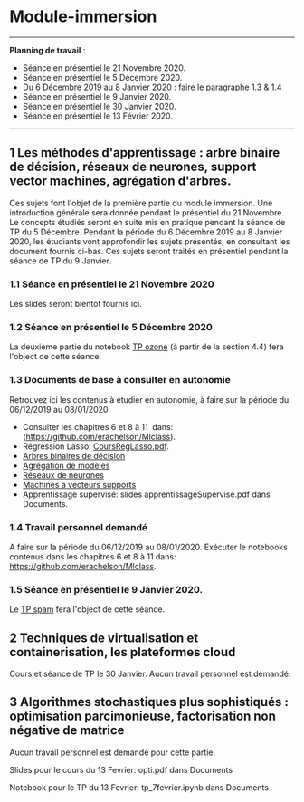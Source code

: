 # Module-immersion

_____
**Planning de travail** :

- Séance en présentiel le 21 Novembre 2020.
- Séance en présentiel le 5 Décembre 2020.
- Du 6 Décembre 2019 au 8 Janvier 2020 : faire le paragraphe 1.3 & 1.4
- Séance en présentiel le 9 Janvier 2020.
- Séance en présentiel le  30 Janvier 2020.
- Séance en présentiel le 13 Février 2020.
______


## 1  Les méthodes d'apprentissage : arbre binaire de décision, réseaux de neurones, support vector machines, agrégation d'arbres.
Ces sujets font l'objet de la première partie du module immersion. Une introduction générale sera donnée pendant le présentiel du 21 Novembre. Le concepts étudiés seront en suite mis en pratique pendant la séance de TP du 5 Décembre. Pendant la période du 6 Décembre 2019 au 8 Janvier 2020, les étudiants vont approfondir les sujets présentés, en consultant les document fournis ci-bas. Ces sujets seront traités en présentiel pendant la séance de TP du 9 Janvier.    

### 1.1 Séance en présentiel le 21 Novembre 2020

Les slides seront bientôt fournis ici. 

### 1.2 Séance en présentiel le 5 Décembre 2020

La deuxième partie du notebook [TP ozone](https://github.com/Certificat-sciences-des-donnees-bigdata/Module-sensibilisation/blob/master/Calepins/CSdD-Pic-Ozone-Python.ipynb) (à partir de la section 4.4) fera l'object de cette séance. 

### 1.3 Documents de base à consulter en autonomie
Retrouvez ici les contenus à étudier en autonomie, à faire sur la période du 06/12/2019 au 08/01/2020.
- Consulter les chapitres 6 et 8 à 11  dans: (https://github.com/erachelson/Mlclass).
- Régression Lasso: [CoursRegLasso.pdf](https://github.com/Certificat-sciences-des-donnees-bigdata/Module-immersion/blob/master/Documents/CoursRegLasso.pdf).
- [Arbres binaires de décision](http://wikistat.fr/pdf/st-m-app-cart.pdf)
- [Agrégation de modèles](http://wikistat.fr/pdf/st-m-app-agreg.pdf) 
- [Réseaux de neurones](http://wikistat.fr/pdf/st-m-app-rn.pdf) 
- [Machines à vecteurs supports](http://wikistat.fr/pdf/st-m-app-svm.pdf) 
- Apprentissage supervisé: slides apprentissageSupervise.pdf dans Documents.


### 1.4 Travail personnel demandé 
A faire sur la période du 06/12/2019 au 08/01/2020.
Exécuter le notebooks contenus dans les chapitres 6 et 8 à 11 dans: https://github.com/erachelson/Mlclass. 

### 1.5 Séance en présentiel le 9 Janvier 2020.
Le [TP spam](https://github.com/wikistat/Apprentissage/tree/master/Spam) fera l'object de cette séance.

## 2 Techniques de virtualisation et containerisation, les plateformes cloud

Cours et séance de TP le 30 Janvier. Aucun travail personnel est demandé. 

## 3 Algorithmes stochastiques plus sophistiqués : optimisation parcimonieuse, factorisation non négative de matrice

Aucun travail personnel est demandé pour cette partie. 

Slides pour le cours du 13 Fevrier: opti.pdf dans Documents

Notebook pour le TP du 13 Fevrier: tp_7fevrier.ipynb dans Documents
